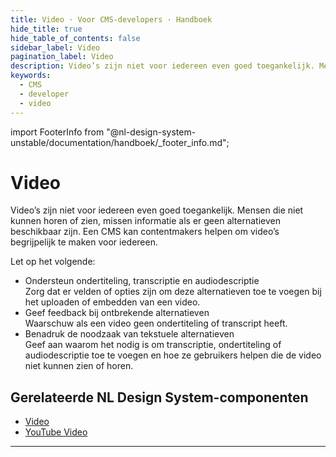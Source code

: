 ```yaml
---
title: Video · Voor CMS-developers · Handboek
hide_title: true
hide_table_of_contents: false
sidebar_label: Video
pagination_label: Video
description: Video’s zijn niet voor iedereen even goed toegankelijk. Mensen die niet kunnen horen of zien, missen informatie als er geen alternatieven beschikbaar zijn. Een CMS kan contentmakers helpen om video’s begrijpelijk te maken voor iedereen.
keywords:
  - CMS
  - developer
  - video
---
```


<!-- @license CC0-1.0 -->

import FooterInfo from "@nl-design-system-unstable/documentation/handboek/\_footer_info.md";

# Video

Video’s zijn niet voor iedereen even goed toegankelijk. Mensen die niet kunnen horen of zien, missen informatie als er geen alternatieven beschikbaar zijn. Een CMS kan contentmakers helpen om video’s begrijpelijk te maken voor iedereen.

Let op het volgende:

- Ondersteun ondertiteling, transcriptie en audiodescriptie  
  Zorg dat er velden of opties zijn om deze alternatieven toe te voegen bij het uploaden of embedden van een video.
- Geef feedback bij ontbrekende alternatieven  
  Waarschuw als een video geen ondertiteling of transcript heeft.
- Benadruk de noodzaak van tekstuele alternatieven  
  Geef aan waarom het nodig is om transcriptie, ondertiteling of audiodescriptie toe te voegen en hoe ze gebruikers helpen die de video niet kunnen zien of horen.

## Gerelateerde NL Design System-componenten

- [Video](/video)
- [YouTube Video](/youtube-video)

---

<FooterInfo />
